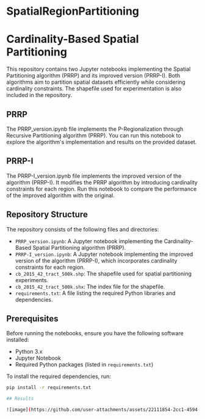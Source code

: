 # SpatialRegionPartitioning
# Cardinality-Based Spatial Partitioning

This repository contains two Jupyter notebooks implementing the Spatial Partitioning algorithm (PRRP) and its improved version (PRRP-I). Both algorithms aim to partition spatial datasets efficiently while considering cardinality constraints. The shapefile used for experimentation is also included in the repository.

## PRRP 
The PRRP_version.ipynb file implements the P-Regionalization through Recursive Partitioning algorithm (PRRP). You can run this notebook to explore the algorithm's implementation and results on the provided dataset.

## PRRP-I 
The PRRP-I_version.ipynb file implements the improved version of the algorithm (PRRP-I). It modifies the PRRP algorithm by introducing cardinality constraints for each region. Run this notebook to compare the performance of the improved algorithm with the original.

## Repository Structure

The repository consists of the following files and directories:

- `PRRP_version.ipynb`: A Jupyter notebook implementing the Cardinality-Based Spatial Partitioning algorithm (PRRP).
- `PRRP-I_version.ipynb`: A Jupyter notebook implementing the improved version of the algorithm (PRRP-I), which incorporates cardinality constraints for each region.
- `cb_2015_42_tract_500k.shp`: The shapefile used for spatial partitioning experiments.
- `cb_2015_42_tract_500k.shx`: The index file for the shapefile.
- `requirements.txt`: A file listing the required Python libraries and dependencies.

## Prerequisites

Before running the notebooks, ensure you have the following software installed:

- Python 3.x
- Jupyter Notebook
- Required Python packages (listed in `requirements.txt`)

To install the required dependencies, run:

```bash
pip install -r requirements.txt

## Results

![image](https://github.com/user-attachments/assets/22111854-2cc1-4594-ba92-c8d197f32e95)



